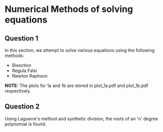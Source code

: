 # Numerical Methods of solving equations

## Question 1
In this section, we attempt to solve various equations using the following methods:
- Bisection
- Regula Falsi
- Newton Raphson

**NOTE:** The plots for 1a and 1b are stored in plot_1a.pdf and plot_1b.pdf respectively.

## Question 2
Using Laguerre's method and synthetic division, the roots of an 'n' degree polynomial is found.

